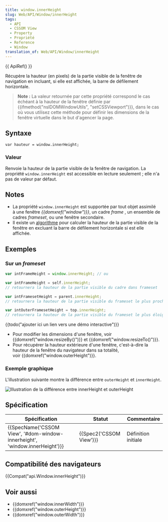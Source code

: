 ```yaml
---
title: window.innerHeight
slug: Web/API/Window/innerHeight
tags:
  - API
  - CSSOM View
  - Property
  - Propriété
  - Reference
  - Window
translation_of: Web/API/Window/innerHeight
---
```

{{ ApiRef() }}

Récupère la hauteur (en pixels) de la partie visible de la fenêtre de navigation en incluant, si elle est affichée, la barre de défilement horizontale.

> **Note :** La valeur retournée par cette propriété correspond le cas échéant à la hauteur de la fenêtre définie par {{ifmethod("nsIDOMWindowUtils", "setCSSViewport")}}, dans le cas où vous utilisez cette méthode pour définir les dimensions de la fenêtre virtuelle dans le but d'agencer la page.

## Syntaxe

    var hauteur = window.innerHeight;

### Valeur

Renvoie la hauteur de la partie visible de la fenêtre de navigation. La propriété `window.innerHeight` est accessible en lecture seulement ; elle n'a pas de valeur par défaut.

## Notes

- La propriété `window.innerHeight` est supportée par tout objet assimilé à une fenêtre _{{domxref("window")}}_, un cadre _frame_ , un ensemble de cadres *frameset*, ou une fenêtre secondaire.
- Il existe un [algorithme](https://bugzilla.mozilla.org/show_bug.cgi?id=189112#c7) pour calculer la hauteur de la partie visible de la fenêtre en excluant la barre de défilement horizontale si est elle affichée.

## Exemples

### Sur un _frameset_

```js
var intFrameHeight = window.innerHeight; // ou

var intFrameHeight = self.innerHeight;
// retournera la hauteur de la partie visible du cadre dans frameset

var intFramesetHeight = parent.innerHeight;
// retournera la hauteur de la partie visible du frameset le plus proche

var intOuterFramesetHeight = top.innerHeight;
// retournera la hauteur de la partie visible du frameset le plus éloigné
```

{{todo("ajouter ici un lien vers une démo interactive")}}

- Pour modifier les dimensions d'une fenêtre, voir {{domxref("window.resizeBy()")}} et {{domxref("window.resizeTo()")}}.
- Pour récupérer la hauteur extérieure d'une fenêtre, c'est-à-dire la hauteur de la fenêtre du navigateur dans sa totalité, voir {{domxref("window.outerHeight")}}.

### Exemple graphique

L'illustration suivante montre la différence entre `outerHeight` et `innerHeight`.

![Illustration de la différence entre innerHeight et outerHeight](firefoxinnervsouterheight2.png)

## Spécification

| Spécification                                                                                        | Statut                           | Commentaire         |
| ---------------------------------------------------------------------------------------------------- | -------------------------------- | ------------------- |
| {{SpecName('CSSOM View', '#dom-window-innerheight', 'window.innerHeight')}} | {{Spec2('CSSOM View')}} | Définition initiale |

## Compatibilité des navigateurs

{{Compat("api.Window.innerHeight")}}

## Voir aussi

- {{domxref("window.innerWidth")}}
- {{domxref("window.outerHeight")}}
- {{domxref("window.outerWidth")}}

